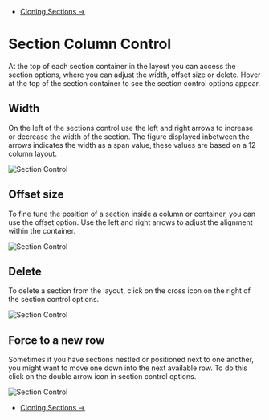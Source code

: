 <div class="row-fluid">
	<div class="span12">
		<ul class="pager">
  			<li class="pull-right"><a href="http://docs.pagelines.com/configure/cloning-sections">Cloning Sections &rarr;</a></li>
		</ul>
	</div>
</div>

# Section Column Control #

At the top of each section container in the layout you can access the section options, where you can adjust the width, offset size or delete. Hover at the top of the section container to see the section control options appear. 

## Width

On the left of the sections control use the left and right arrows to increase or decrease the width of the section. The figure displayed inbetween the arrows indicates the width as a span value, these values are based on a 12 column layout.

![Section Control](https://raw.github.com/pagelines/Docs/master/gh-pages-template/public/img/section-column-width.png "Section Control Width")

## Offset size

To fine tune the position of a section inside a column or container, you can use the offset option. Use the left and right arrows to adjust the alignment within the container. 

![Section Control](https://raw.github.com/pagelines/Docs/master/gh-pages-template/public/img/section-column-offset.png "Section Control Offset")

## Delete 

To delete a section from the layout, click on the cross icon on the right of the section control options. 

![Section Control](https://raw.github.com/pagelines/Docs/master/gh-pages-template/public/img/section-column-delete.png "Section Control Delete")

## Force to a new row 

Sometimes if you have sections nestled or positioned next to one another, you might want to move one down into the next available row. To do this click on the double arrow icon in section control options. 

![Section Control](https://raw.github.com/pagelines/Docs/master/gh-pages-template/public/img/section-column-row.png "Section Control Row")


<div class="row-fluid">
	<div class="span12">
		<ul class="pager">
  			<li class="pull-right"><a href="http://docs.pagelines.com/configure/cloning-sections">Cloning Sections &rarr;</a></li>
		</ul>
	</div>
</div>